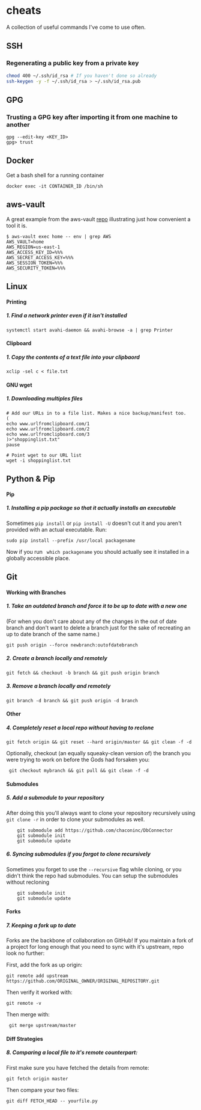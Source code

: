 # cheats
A collection of useful commands I've come to use often. 

## SSH

### Regenerating a public key from a private key
```bash
chmod 400 ~/.ssh/id_rsa # If you haven't done so already
ssh-keygen -y -f ~/.ssh/id_rsa > ~/.ssh/id_rsa.pub
```

## GPG

### Trusting a GPG key after importing it from one machine to another

```
gpg --edit-key <KEY_ID>
gpg> trust
```

## Docker

Get a bash shell for a running container

```
docker exec -it CONTAINER_ID /bin/sh
```

## aws-vault

A great example from the aws-vault [repo](https://github.com/99designs/aws-vault) illustrating just how convenient a tool it is.

```
$ aws-vault exec home -- env | grep AWS
AWS_VAULT=home
AWS_REGION=us-east-1
AWS_ACCESS_KEY_ID=%%%
AWS_SECRET_ACCESS_KEY=%%%
AWS_SESSION_TOKEN=%%%
AWS_SECURITY_TOKEN=%%%
```

## Linux
#### Printing

##### 1. Find a network printer even if it isn't installed
``` systemctl start avahi-daemon && avahi-browse -a | grep Printer ``` 
#### Clipboard

##### 1. Copy the contents of a text file into your clipbaord
``` xclip -sel c < file.txt ```

#### GNU wget

##### 1. Downloading multiples files

``` 
# Add our URLs in to a file list. Makes a nice backup/manifest too.
(
echo www.urlfromclipboard.com/1
echo www.urlfromclipboard.com/2
echo www.urlfromclipboard.com/3
)>"shoppinglist.txt"
pause

# Point wget to our URL list
wget -i shoppinglist.txt
```

## Python & Pip
#### Pip
##### 1. Installing a pip package so that it actually installs an executable
Sometimes ```pip install``` or ```pip install -U``` doesn't cut it and you aren't 
provided with an actual executable. Run:

``` sudo pip install --prefix /usr/local packagename ```

Now if you run ``` which packagename``` you should actually see it installed
in a globally accessible place. 

## Git
#### Working with Branches
##### 1. Take an outdated branch and force it to be up to date with a new one

(For when you don't care about any of the changes in the out of date branch and don't 
want to delete a branch just for the sake of recreating an up to date branch of the same name.)

``` git push origin --force newbranch:outofdatebranch ```

##### 2. Create a branch locally _and_ remotely 
``` git fetch && checkout -b branch && git push origin branch ```

##### 3. Remove a branch locally _and_ remotely 

```git branch -d branch && git push origin -d branch ```


#### Other

##### 4. Completely reset a local repo without having to reclone 

```git fetch origin && git reset --hard origin/master && git clean -f -d ```

Optionally, checkout (an equally squeaky-clean version of) the branch you were trying to work on before the Gods had forsaken you:

``` git checkout mybranch && git pull && git clean -f -d```


#### Submodules

##### 5. Add a submodule to your repository
After doing this you'll always want to clone your repository recursively using ``` git clone -r``` in order to 
clone your submodules as well. 

``` 
    git submodule add https://github.com/chaconinc/DbConnector
    git submodule init
    git submodule update
```

##### 6. Syncing submodules if you forgot to clone recursively

Sometimes you forget to use the `--recursive` flag while cloning, or you didn't think the repo had submodules. You can setup the submodules without recloning 

``` 
    git submodule init
    git submodule update
```

#### Forks

##### 7. Keeping a fork up to date

Forks are the backbone of collaboration on GitHub! If you maintain a fork of a project for long enough that you need to sync with it's upstream, repo look no further:

First, add the fork as up origin:

``` git remote add upstream https://github.com/ORIGINAL_OWNER/ORIGINAL_REPOSITORY.git ```

Then verify it worked with:

``` git remote -v ```

Then merge with:

``` git merge upstream/master```

#### Diff Strategies

##### 8. Comparing a local file to it's remote counterpart:

First make sure you have fetched the details from remote:

``` git fetch origin master ```

Then compare your two files:

``` git diff FETCH_HEAD -- yourfile.py ```
